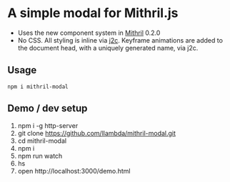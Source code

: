 # A simple modal for Mithril.js

* Uses the new component system in [Mithril](http://mithril.js.org/) 0.2.0
* No CSS. All styling is inline via [j2c](http://j2c.py.gy/). Keyframe animations are added to the document head, with a uniquely generated name, via j2c.

## Usage

```npm i mithril-modal```

## Demo / dev setup

1. npm i -g http-server
1. git clone https://github.com/llambda/mithril-modal.git
2. cd mithril-modal
3. npm i
4. npm run watch
5. hs
6. open http://localhost:3000/demo.html
